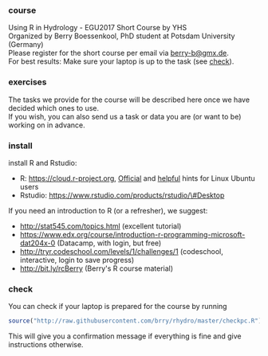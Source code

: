 ### course
Using R in Hydrology - EGU2017 Short Course by YHS  
Organized by Berry Boessenkool, PhD student at Potsdam University (Germany)  
Please register for the short course per email via berry-b@gmx.de.  
For best results: Make sure your laptop is up to the task (see [check](#check)).


### exercises
The tasks we provide for the course will be described here once we have decided which ones to use.  
If you wish, you can also send us a task or data you are (or want to be) working on in advance.


### install
install R and Rstudio:
* R: https://cloud.r-project.org, [Official](https://cran.r-project.org/bin/linux/ubuntu/README.html) and [helpful](https://www.r-bloggers.com/how-to-install-r-on-linux-ubuntu-16-04-xenial-xerus) hints for Linux Ubuntu users
* Rstudio: https://www.rstudio.com/products/rstudio/\#Desktop

If you need an introduction to R (or a refresher), we suggest:
* http://stat545.com/topics.html (excellent tutorial)
* https://www.edx.org/course/introduction-r-programming-microsoft-dat204x-0 (Datacamp, with login, but free)
* http://tryr.codeschool.com/levels/1/challenges/1 (codeschool, interactive, login to save progress)
* http://bit.ly/rcBerry (Berry's R course material)


### check
You can check if your laptop is prepared for the course by running
```R
source("http://raw.githubusercontent.com/brry/rhydro/master/checkpc.R")
```
This will give you a confirmation message if everything is fine and give instructions otherwise.
